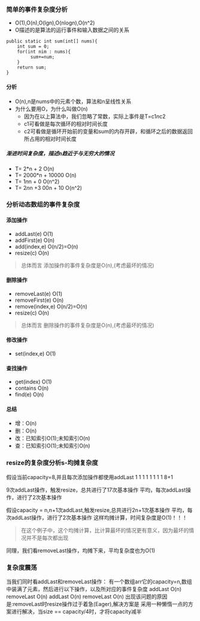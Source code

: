### 简单的事件复杂度分析
* O(1),O(n),O(lgn),O(nlogn),O(n^2)
* O描述的是算法的运行事件和输入数据之间的关系
```
public static int sum(int[] nums){
	int sum = 0;
	for(int nim : nums){
		 sum+=num;
	}
	return sum;
}
```

#### 分析
* O(n),n是nums中的元素个数，算法和n呈线性关系
* 为什么要用O，为什么叫做O(n)
	* 因为在以上算法中，我们忽略了常数，实际上事件是T=c1*n*c2 
	* c1可看做是每次循环的相对时间长度
	* c2可看做是循环开始前的变量和sum的内存开辟，和循环之后的数据返回所占用的相对时间长度
##### 渐进时间复杂度，描述n趋近于与无穷大的情况
* T= 2*n + 2             O(n)
* T= 2000*n + 10000      O(n)
* T= 1*n*n + 0           O(n^2)
* T= 2*n*n +3 00n + 10   O(n^2)


### 分析动态数组的事件复杂度
#### 添加操作
* addLast(e)		O(1)
* addFirst(e)		O(n)
* add(index,e)  	O(n/2)=O(n)
* resize(c)			O(n)
> 总体而言 添加操作的事件复杂度是O(n),(考虑最坏的情况)

#### 删除操作
* removeLast(e)		O(1)
* removeFirst(e)	O(n)
* remove(index,e)  	O(n/2)=O(n)
* resize(c)			O(n)
> 总体而言 删除操作的事件复杂度是O(n),(考虑最坏的情况)


#### 修改操作
* set(index,e)			O(1)

#### 查找操作
* get(index)		O(1)
* contains			O(n)
* find(e)			O(n)

#### 总结
* 增：O(n)
* 删：O(n)
* 改：已知索引O(1);未知索引O(n)
* 查：已知索引O(1);未知索引O(n)


### resize的复杂度分析s-均摊复杂度
假设当前capacity=8,并且每次添加操作都使用addLast
1 1 1 1 1 1 1 1    8+1

9次addLast操作，触发resize，总共进行了17次基本操作
平均，每次addLast操作，进行了2次基本操作

假设capacity = n,n+1次addLast,触发resize,总共进行2n+1次基本操作
平均，每次addLast操作，进行了2次基本操作
这样均摊计算，时间复杂度是O(1)！！！

> 在这个例子中，这个均摊计算，比计算最坏的情况更有意义，因为最坏的情况并不是每次都出现

同理，我们看removeLast操作，均摊下来，平均复杂度也为O(1)

### 复杂度震荡
当我们同时看addLast和removeLast操作：
有一个数组arr它的capacity=n,数组中装满了元素，然后进行以下操作，以及所对应的事件复杂度
addLast				O(n)
removeLast 			O(n)
addLast				O(n)
removeLast 			O(n)
出现该问题的原因是:removeLast时resize操作过于着急(Eager),解决方案是
采用一种懒惰一点的方案进行解决，当size == capacity/4时，才将capacity减半